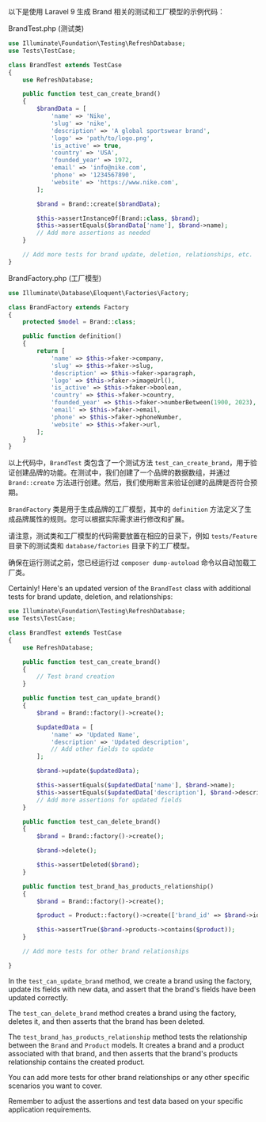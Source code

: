 以下是使用 Laravel 9 生成 Brand 相关的测试和工厂模型的示例代码：

BrandTest.php (测试类)

```php
use Illuminate\Foundation\Testing\RefreshDatabase;
use Tests\TestCase;

class BrandTest extends TestCase
{
    use RefreshDatabase;

    public function test_can_create_brand()
    {
        $brandData = [
            'name' => 'Nike',
            'slug' => 'nike',
            'description' => 'A global sportswear brand',
            'logo' => 'path/to/logo.png',
            'is_active' => true,
            'country' => 'USA',
            'founded_year' => 1972,
            'email' => 'info@nike.com',
            'phone' => '1234567890',
            'website' => 'https://www.nike.com',
        ];

        $brand = Brand::create($brandData);

        $this->assertInstanceOf(Brand::class, $brand);
        $this->assertEquals($brandData['name'], $brand->name);
        // Add more assertions as needed
    }

    // Add more tests for brand update, deletion, relationships, etc.
}
```

BrandFactory.php (工厂模型)

```php
use Illuminate\Database\Eloquent\Factories\Factory;

class BrandFactory extends Factory
{
    protected $model = Brand::class;

    public function definition()
    {
        return [
            'name' => $this->faker->company,
            'slug' => $this->faker->slug,
            'description' => $this->faker->paragraph,
            'logo' => $this->faker->imageUrl(),
            'is_active' => $this->faker->boolean,
            'country' => $this->faker->country,
            'founded_year' => $this->faker->numberBetween(1900, 2023),
            'email' => $this->faker->email,
            'phone' => $this->faker->phoneNumber,
            'website' => $this->faker->url,
        ];
    }
}
```

以上代码中，`BrandTest` 类包含了一个测试方法 `test_can_create_brand`，用于验证创建品牌的功能。在测试中，我们创建了一个品牌的数据数组，并通过 `Brand::create` 方法进行创建。然后，我们使用断言来验证创建的品牌是否符合预期。

`BrandFactory` 类是用于生成品牌的工厂模型，其中的 `definition` 方法定义了生成品牌属性的规则。您可以根据实际需求进行修改和扩展。

请注意，测试类和工厂模型的代码需要放置在相应的目录下，例如 `tests/Feature` 目录下的测试类和 `database/factories` 目录下的工厂模型。

确保在运行测试之前，您已经运行过 `composer dump-autoload` 命令以自动加载工厂类。

Certainly! Here's an updated version of the `BrandTest` class with additional tests for brand update, deletion, and relationships:

```php
use Illuminate\Foundation\Testing\RefreshDatabase;
use Tests\TestCase;

class BrandTest extends TestCase
{
    use RefreshDatabase;

    public function test_can_create_brand()
    {
        // Test brand creation
    }

    public function test_can_update_brand()
    {
        $brand = Brand::factory()->create();

        $updatedData = [
            'name' => 'Updated Name',
            'description' => 'Updated description',
            // Add other fields to update
        ];

        $brand->update($updatedData);

        $this->assertEquals($updatedData['name'], $brand->name);
        $this->assertEquals($updatedData['description'], $brand->description);
        // Add more assertions for updated fields
    }

    public function test_can_delete_brand()
    {
        $brand = Brand::factory()->create();

        $brand->delete();

        $this->assertDeleted($brand);
    }

    public function test_brand_has_products_relationship()
    {
        $brand = Brand::factory()->create();

        $product = Product::factory()->create(['brand_id' => $brand->id]);

        $this->assertTrue($brand->products->contains($product));
    }

    // Add more tests for other brand relationships

}
```

In the `test_can_update_brand` method, we create a brand using the factory, update its fields with new data, and assert that the brand's fields have been updated correctly.

The `test_can_delete_brand` method creates a brand using the factory, deletes it, and then asserts that the brand has been deleted.

The `test_brand_has_products_relationship` method tests the relationship between the `Brand` and `Product` models. It creates a brand and a product associated with that brand, and then asserts that the brand's products relationship contains the created product.

You can add more tests for other brand relationships or any other specific scenarios you want to cover.

Remember to adjust the assertions and test data based on your specific application requirements.
